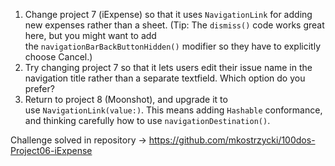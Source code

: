 1. Change project 7 (iExpense) so that it uses `NavigationLink` for adding new expenses rather than a sheet. (Tip: The `dismiss()` code works great here, but you might want to add the `navigationBarBackButtonHidden()` modifier so they have to explicitly choose Cancel.)
2. Try changing project 7 so that it lets users edit their issue name in the navigation title rather than a separate textfield. Which option do you prefer?
3. Return to project 8 (Moonshot), and upgrade it to use `NavigationLink(value:)`. This means adding `Hashable` conformance, and thinking carefully how to use `navigationDestination()`.

Challenge solved in repository -> https://github.com/mkostrzycki/100dos-Project06-iExpense
